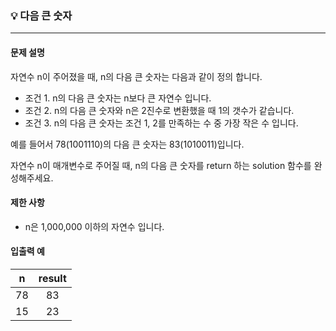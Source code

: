 ### 💡 다음 큰 숫자
***

#### 문제 설명
자연수 n이 주어졌을 때, n의 다음 큰 숫자는 다음과 같이 정의 합니다.</br>

* 조건 1. n의 다음 큰 숫자는 n보다 큰 자연수 입니다.
* 조건 2. n의 다음 큰 숫자와 n은 2진수로 변환했을 때 1의 갯수가 같습니다.
* 조건 3. n의 다음 큰 숫자는 조건 1, 2를 만족하는 수 중 가장 작은 수 입니다.

예를 들어서 78(1001110)의 다음 큰 숫자는 83(1010011)입니다.</br>

자연수 n이 매개변수로 주어질 때, n의 다음 큰 숫자를 return 하는 solution 함수를 완성해주세요.

#### 제한 사항
* n은 1,000,000 이하의 자연수 입니다.

#### 입출력 예
|n|result|
|:---:|:---:|
|78|83|
|15|23|

